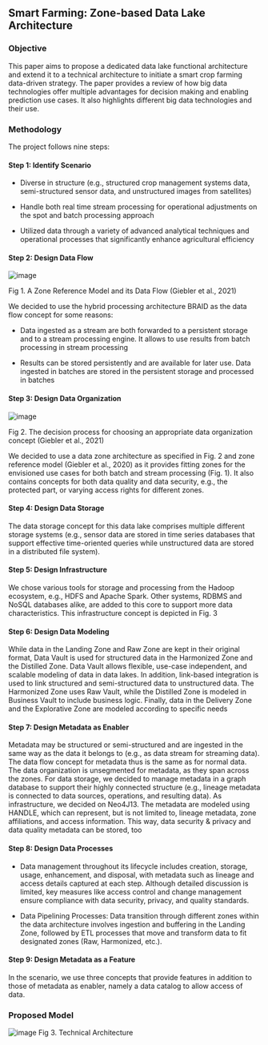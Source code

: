 ## Smart Farming: Zone-based Data Lake Architecture
### Objective
This paper aims to propose a dedicated data lake functional architecture and extend it to a technical
architecture to initiate a smart crop farming data-driven strategy. The paper provides a review of how big data technologies
offer multiple advantages for decision making and enabling prediction use cases. It also highlights
different big data technologies and their use.
### Methodology
The project follows nine steps:
#### Step 1: Identify Scenario

- Diverse in structure (e.g., structured crop management systems data, semi-structured sensor data, and unstructured images from satellites)

- Handle both real time stream processing for operational adjustments on the spot and batch processing approach

- Utilized data through a variety of advanced analytical techniques and operational processes that significantly enhance agricultural efficiency
#### Step 2: Design Data Flow 

![image](https://github.com/toanpm03/Smart-Farming-Zone-Based-Data-Lake-Architecture/assets/131639954/d0a1a717-fd79-4279-9e82-b6fbd3e5e34c)

Fig 1. A Zone Reference Model and its Data Flow (Giebler et al., 2021)

We decided to use the hybrid processing architecture BRAID as the data flow concept for some reasons:

- Data ingested as a stream are both forwarded to a persistent storage and to a stream processing engine. It allows to use results from batch processing in stream processing

- Results can be stored persistently and are available for later use. Data ingested in batches are stored in the persistent storage and processed in batches
#### Step 3: Design Data Organization

![image](https://github.com/toanpm03/Smart-Farming-Zone-Based-Data-Lake-Architecture/assets/131639954/af8fea29-e42e-4094-ad36-aa5bbc1b953e)

Fig 2. The decision process for choosing an appropriate data organization concept (Giebler et al., 2021)

We decided to use a data zone architecture as specified in Fig. 2  and zone reference model (Giebler et al., 2020) as it provides fitting zones for the envisioned use cases for both batch and stream processing (Fig. 1). It also contains concepts for both data quality and data security, e.g., the protected part, or varying access rights for different zones.
#### Step 4: Design Data Storage
The data storage concept for this data lake comprises multiple different storage systems (e.g., sensor data are stored in time series databases that support effective time-oriented queries while unstructured data are stored in a distributed file system).
#### Step 5: Design Infrastructure
We chose various tools for storage and processing from the Hadoop ecosystem, e.g., HDFS and Apache Spark. Other systems, RDBMS and NoSQL databases alike, are added to this core to support more data characteristics. This infrastructure concept is depicted in Fig. 3
#### Step 6: Design Data Modeling
While data in the Landing Zone and Raw Zone are kept in their original format, Data Vault is used for structured data in the Harmonized Zone and the Distilled Zone. Data Vault allows flexible, use-case independent, and scalable modeling of data in data lakes. In addition, link-based integration is used to link structured and semi-structured data to unstructured data. The Harmonized Zone uses Raw Vault, while the Distilled Zone is modeled in Business Vault to include business logic. Finally, data in the Delivery Zone and the Explorative Zone are modeled according to specific needs
#### Step 7: Design Metadata as Enabler
Metadata may be structured or semi-structured and are ingested in the same way as the data it belongs to (e.g., as data stream for streaming data). The data flow concept
for metadata thus is the same as for normal data. The data organization is unsegmented for metadata, as they span across the zones. For data storage, we decided to manage metadata in a graph database to support their highly connected structure (e.g., lineage metadata is connected to data sources, operations, and resulting data). As infrastructure, we decided on Neo4J13. The metadata are modeled using HANDLE, which can represent, but is not limited to, lineage metadata, zone affiliations, and access information. This way, data security & privacy and data quality metadata can be stored, too
#### Step 8: Design Data Processes
- Data management throughout its lifecycle includes creation, storage, usage, enhancement, and disposal, with metadata such as lineage and access details captured at each step. Although detailed discussion is limited, key measures like access control and change management ensure compliance with data security, privacy, and quality standards.

- Data Pipelining Processes: Data transition through different zones within the data architecture involves ingestion and buffering in the Landing Zone, followed by ETL processes that move and transform data to fit designated zones (Raw, Harmonized, etc.).
#### Step 9: Design Metadata as a Feature
In the scenario, we use three concepts that provide features in addition to those of metadata as enabler, namely a data catalog to allow access of data.

### Proposed Model
![image](https://github.com/toanpm03/Smart-Farming-Zone-Based-Data-Lake-Architecture/assets/131639954/2b7efb16-6071-46d7-b027-9f897b2b4482)
Fig 3. Technical Architecture
